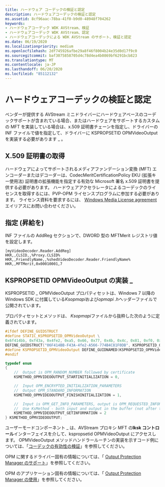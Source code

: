 ```yaml
---
title: ハードウェア コーデックの検証と認定
description: ハードウェアコーデックの検証と認定
ms.assetid: 8cf96aac-78ba-41f0-b9d0-48948f704262
keywords:
- ハードウェアコーデック WDK AVStream、検証
- ハードウェアコーデック WDK AVStream、認定
- ハードウェアコーデックによる WDK AVStream のサポート、検証と認定
ms.date: 06/19/2020
ms.localizationpriority: medium
ms.openlocfilehash: 2df745926afbe29a8f46f8004b24e35d0d17f9c0
ms.sourcegitcommit: baf3075858705d4c78d4ea4b0869bf6291bcb823
ms.translationtype: MT
ms.contentlocale: ja-JP
ms.lasthandoff: 06/20/2020
ms.locfileid: "85112132"
---
```

# <a name="validating-and-certifying-hardware-codecs"></a>ハードウェアコーデックの検証と認定

ベンダーが提供する AVStream ミニドライバーにハードウェアベースのコーデックサポートが含まれている場合、またはハードウェアをサポートするカスタムの MFT を実装している場合は、x.509 証明書チェーンを指定し、ドライバーの INF ファイルで値を指定して、ドライバーに KSPROPSETID OPMVideoOutput を実装する必要があります \_ 。

## <a name="obtaining-a-x509-certificate"></a>X.509 証明書の取得

ハードウェアによってサポートされるメディアファンデーション変換 (MFT) エンコーダーまたはデコーダーは、CodecMeritCertificationPolicy EKU (拡張キー使用法) 証明書の拡張機能を指定する有効な Microsoft 署名 x.509 証明書を提供する必要があります。 ハードウェアアクセラレータによるコーデックのライセンスを取得するには、PVP-OPM ライセンスプログラムに参加する必要があります。 ライセンス資料を要求するには、 [Windows Media License agreement](mailto://wmla@microsoft.com)エイリアスにお問い合わせください。

## <a name="specifying-merit"></a>指定 (昇給を)

INF ファイルの AddReg セクションで、DWORD 型の MFTMerit レジストリ値を設定します。

```INF
[myVideoDecoder.Reader.AddReg]
HKR,,CLSID,,%Proxy.CLSID%
HKR,,FriendlyName,,%shedVideoDecoder.Reader.FriendlyName%
HKR,,MFTMerit,0x00010001,7
```

## <a name="implementing-kspropsetid_opmvideooutput"></a>KSPROPSETID OPMVideoOutput の実装 \_

KSPROPSETID \_ OPMVideoOutput プロパティセットは、Windows 7 以降の Windows SDK に付属している*Ksopmapi*および*opmapi .h*ヘッダーファイルで公開されています。

プロパティセットとメソッドは、 *Ksopmapi*ファイルから抜粋した次のように定義されています。

```cpp
#ifdef DEFINE_GUIDSTRUCT
#define STATIC_KSPROPSETID_OPMVideoOutput \
0x6f414bb, 0xf43a, 0x4fe2, 0xa5, 0x66, 0x77, 0x4b, 0x4c, 0x81, 0xf0, 0xdb
DEFINE_GUIDSTRUCT("06F414BB-F43A-4fe2-A566-774B4C81F0DB", KSPROPSETID_OPMVideoOutput);
#define KSPROPSETID_OPMVideoOutput DEFINE_GUIDNAMED(KSPROPSETID_OPMVideoOutput)
#endif

typedef enum
{
    //  Output is OPM_RANDOM_NUMBER followed by certificate
    KSMETHOD_OPMVIDEOOUTPUT_STARTINITIALIZATION = 0,

    //  Input OPM_ENCRYPTED_INITIALIZATION_PARAMETERS
    //  Output OPM_STANDARD_INFORMATION
    KSMETHOD_OPMVIDEOOUTPUT_FINISHINITIALIZATION = 1,

    //  Input is OPM_GET_INFO_PARAMETERS, output is OPM_REQUESTED_INFORMATION
    //  Use KsMethod - both input and output in the buffer (not after the KSMETHOD structure)
    KSMETHOD_OPMVIDEOOUTPUT_GETINFORMATION = 2
} KSMETHOD_OPMVIDEOOUTPUT;
```

ユーザーモードコンポーネント \_ は、AVStream プロキシ MFT の**Iksk コントロール**インターフェイスを介して、kspropsetid OPMVideoOutput にアクセスします。 OPMVideoOutput メソッドハンドラールーチンの実装を示すコード例については、「[コーデックの有効性の検証](codec-merit-validation.md)」を参照してください。

OPM に関するドライバー固有の情報については、「 [Output Protection Manager のサポート](https://docs.microsoft.com/windows-hardware/drivers/display/supporting-output-protection-manager)」を参照してください。

OPM のアプリケーション固有の情報については、「 [Output Protection Manager の使用](https://docs.microsoft.com/windows/win32/medfound/using-output-protection-manager)」を参照してください。

